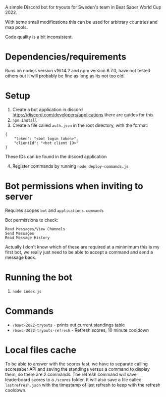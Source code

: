 A simple Discord bot for tryouts for Sweden's team in Beat Saber World Cup 2022.

With some small modifications this can be used for arbitrary countries and map pools.

Code quality is a bit inconsistent.

# Dependencies/requirements

Runs on nodejs version v16.14.2 and npm version 8.7.0, have not tested others but it will probably be fine as long as its not too old.

# Setup

1. Create a bot application in discord https://discord.com/developers/applications there are guides for this.
2. `npm install`
3. Create a file called `auth.json` in the root directory, with the format:

```
{
	"token": "<bot login token>",
	"clientId": "<bot client ID>"
}
```

These IDs can be found in the discord application

4. Register commands by running `node deploy-commands.js`

# Bot permissions when inviting to server
Requires scopes `bot` and `applications.commands`

Bot permissions to check:

```
Read Messages/View Channels
Send Messages
Read Message History
```

Actually I don't know which of these are required at a minimimum this is my first bot, we really just need to be able to accept a command and send a message back.

# Running the bot

1. `node index.js`

# Commands

* `/bswc-2022-tryouts` - prints out current standings table
* `/bswc-2022-tryouts-refresh` - Refresh scores, 10 minute cooldown

# Local files cache

To be able to answer with the scores fast, we have to separate calling scoresaber API and saving the standings versus a command to display them, so there are 2 commands. The refresh command will save leaderboard scores to a `/scores` folder. It will also save a file called `lastrefresh.json` with the timestamp of last refresh to keep with the refresh cooldown.